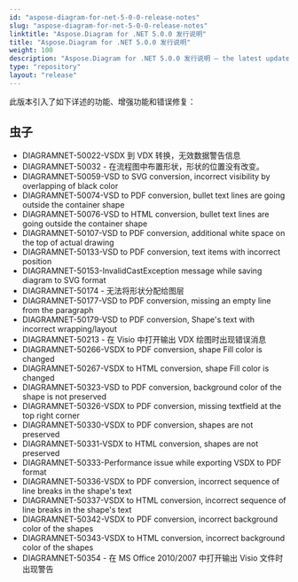 ```yaml
---
id: "aspose-diagram-for-net-5-0-0-release-notes"
slug: "aspose-diagram-for-net-5-0-0-release-notes"
linktitle: "Aspose.Diagram for .NET 5.0.0 发行说明"
title: "Aspose.Diagram for .NET 5.0.0 发行说明"
weight: 100
description: "Aspose.Diagram for .NET 5.0.0 发行说明 – the latest updates and fixes."
type: "repository"
layout: "release"
---
```

此版本引入了如下详述的功能、增强功能和错误修复：
## **虫子**
- DIAGRAMNET-50022-VSDX 到 VDX 转换，无效数据警告信息
- DIAGRAMNET-50032 - 在流程图中布置形状，形状的位置没有改变。
- DIAGRAMNET-50059-VSD to SVG conversion, incorrect visibility by overlapping of black color
- DIAGRAMNET-50074-VSD to PDF conversion, bullet text lines are going outside the container shape
- DIAGRAMNET-50076-VSD to HTML conversion, bullet text lines are going outside the container shape
- DIAGRAMNET-50107-VSD to PDF conversion, additional white space on the top of actual drawing
- DIAGRAMNET-50133-VSD to PDF conversion, text items with incorrect position
- DIAGRAMNET-50153-InvalidCastException message while saving diagram to SVG format
- DIAGRAMNET-50174 - 无法将形状分配给图层
- DIAGRAMNET-50177-VSD to PDF conversion, missing an empty line from the paragraph
- DIAGRAMNET-50179-VSD to PDF conversion, Shape's text with incorrect wrapping/layout
- DIAGRAMNET-50213 - 在 Visio 中打开输出 VDX 绘图时出现错误消息
- DIAGRAMNET-50266-VSDX to PDF conversion, shape Fill color is changed
- DIAGRAMNET-50267-VSDX to HTML conversion, shape Fill color is changed
- DIAGRAMNET-50323-VSD to PDF conversion, background color of the shape is not preserved
- DIAGRAMNET-50326-VSDX to PDF conversion, missing textfield at the top right corner
- DIAGRAMNET-50330-VSDX to PDF conversion, shapes are not preserved
- DIAGRAMNET-50331-VSDX to HTML conversion, shapes are not preserved
- DIAGRAMNET-50333-Performance issue while exporting VSDX to PDF format
- DIAGRAMNET-50336-VSDX to PDF conversion, incorrect sequence of line breaks in the shape's text
- DIAGRAMNET-50337-VSDX to HTML conversion, incorrect sequence of line breaks in the shape's text
- DIAGRAMNET-50342-VSDX to PDF conversion, incorrect background color of the shapes
- DIAGRAMNET-50343-VSDX to HTML conversion, incorrect background color of the shapes
- DIAGRAMNET-50354 - 在 MS Office 2010/2007 中打开输出 Visio 文件时出现警告
